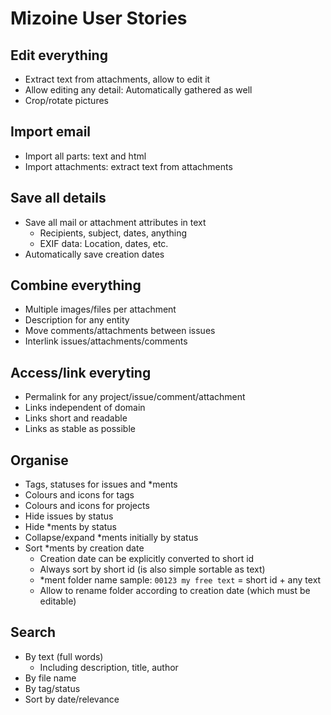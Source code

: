 # Mizoine User Stories

## Edit everything

- Extract text from attachments, allow to edit it
- Allow editing any detail: Automatically gathered as well
- Crop/rotate pictures

## Import email

- Import all parts: text and html
- Import attachments: extract text from attachments

## Save all details

- Save all mail or attachment attributes in text
	- Recipients, subject, dates, anything
	- EXIF data: Location, dates, etc.
- Automatically save creation dates

## Combine everything

- Multiple images/files per attachment
- Description for any entity
- Move comments/attachments between issues
- Interlink issues/attachments/comments

## Access/link everyting

- Permalink for any project/issue/comment/attachment
- Links independent of domain
- Links short and readable
- Links as stable as possible

## Organise

- Tags, statuses for issues and *ments
- Colours and icons for tags
- Colours and icons for projects
- Hide issues by status
- Hide *ments by status
- Collapse/expand *ments initially by status
- Sort *ments by creation date
	- Creation date can be explicitly converted to short id
	- Always sort by short id (is also simple sortable as text)
	- *ment folder name sample: `00123 my free text` = short id + any text
	- Allow to rename folder according to creation date (which must be editable)

## Search

- By text (full words)
	- Including description, title, author
- By file name
- By tag/status
- Sort by date/relevance